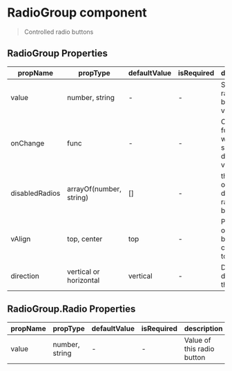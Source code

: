 # RadioGroup component

> Controlled radio buttons

## RadioGroup Properties

| propName | propType | defaultValue | isRequired | description |
|----------|----------|--------------|------------|-------------|
| value | number, string | - | - | Selected radio button value |
| onChange | func | - | - | Callback function when user selects a different value |
| disabledRadios | arrayOf(number, string) | [] | - | the values of the disabled radio buttons |
| vAlign | top, center | top | - | Positioning of the radio bottom compared to the label |
| direction | vertical or horizontal | vertical | - | Display direction of the radios |


## RadioGroup.Radio Properties

| propName | propType | defaultValue | isRequired | description |
|----------|----------|--------------|------------|-------------|
| value | number, string | - | - | Value of this radio button |
